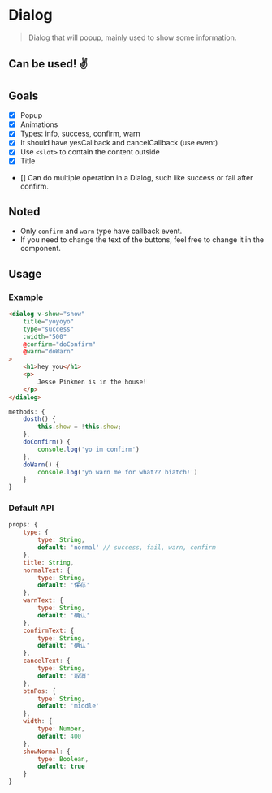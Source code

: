 # Dialog

> Dialog that will popup, mainly used to show some information.

## Can be used! ✌️

## Goals

 * [x] Popup
 * [x] Animations
 * [x] Types: info, success, confirm, warn
 * [x] It should have yesCallback and cancelCallback (use event)
 * [x] Use `<slot>` to contain the content outside
 * [x] Title
 * [] Can do multiple operation in a Dialog, such like success or fail after confirm.  

## Noted

 * Only `confirm` and `warn` type have callback event.
 * If you need to change the text of the buttons, feel free to change it in the component.

## Usage

### Example

```html
<dialog v-show="show"
    title="yoyoyo"
    type="success"
    :width="500"
    @confirm="doConfirm"
    @warn="doWarn"
>
    <h1>hey you</h1>
    <p>
        Jesse Pinkmen is in the house!
    </p>
</dialog>
```

```javascript
methods: {
    dosth() {
        this.show = !this.show;
    },
    doConfirm() {
        console.log('yo im confirm')
    },
    doWarn() {
        console.log('yo warn me for what?? biatch!')
    }
}
```

### Default API
```javascript
props: {
    type: {
        type: String,
        default: 'normal' // success, fail, warn, confirm
    },
    title: String,
    normalText: {
        type: String,
        default: '保存'
    },
    warnText: {
        type: String,
        default: '确认'
    },
    confirmText: {
        type: String,
        default: '确认'
    },
    cancelText: {
        type: String,
        default: '取消'
    },
    btnPos: {
        type: String,
        default: 'middle'
    },
    width: {
        type: Number,
        default: 400
    },
    showNormal: {
        type: Boolean,
        default: true
    }
}
```
